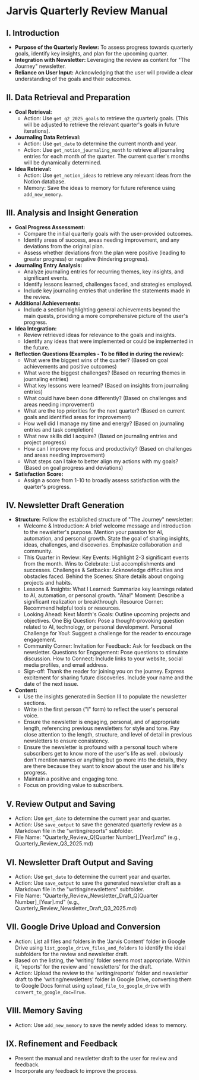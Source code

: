# Jarvis Quarterly Review Manual

## I. Introduction

*   **Purpose of the Quarterly Review:** To assess progress towards quarterly goals, identify key insights, and plan for the upcoming quarter.
*   **Integration with Newsletter:** Leveraging the review as content for "The Journey" newsletter.
*   **Reliance on User Input:** Acknowledging that the user will provide a clear understanding of the goals and their outcomes.

## II. Data Retrieval and Preparation

*   **Goal Retrieval:**
    *   Action: Use `get_q2_2025_goals` to retrieve the quarterly goals. (This will be adjusted to retrieve the relevant quarter's goals in future iterations).
*   **Journaling Data Retrieval:**
    *   Action: Use `get_date` to determine the current month and year.
    *   Action: Use `get_notion_journaling_month` to retrieve all journaling entries for each month of the quarter. The current quarter's months will be dynamically determined.
*   **Idea Retrieval:**
    *   Action: Use `get_notion_ideas` to retrieve any relevant ideas from the Notion database.
    *   Memory: Save the ideas to memory for future reference using `add_new_memory`.

## III. Analysis and Insight Generation

*   **Goal Progress Assessment:**
    *   Compare the initial quarterly goals with the user-provided outcomes.
    *   Identify areas of success, areas needing improvement, and any deviations from the original plan.
    *   Assess whether deviations from the plan were positive (leading to greater progress) or negative (hindering progress).
*   **Journaling Entry Analysis:**
    *   Analyze journaling entries for recurring themes, key insights, and significant events.
    *   Identify lessons learned, challenges faced, and strategies employed.
    *   Include key journaling entries that underline the statements made in the review.
*   **Additional Achievements:**
    *   Include a section highlighting general achievements beyond the main quests, providing a more comprehensive picture of the user's progress.
*   **Idea Integration:**
    *   Review retrieved ideas for relevance to the goals and insights.
    *   Identify any ideas that were implemented or could be implemented in the future.
*   **Reflection Questions (Examples - To be filled in during the review):**
    *   What were the biggest wins of the quarter? (Based on goal achievements and positive outcomes)
    *   What were the biggest challenges? (Based on recurring themes in journaling entries)
    *   What key lessons were learned? (Based on insights from journaling entries)
    *   What could have been done differently? (Based on challenges and areas needing improvement)
    *   What are the top priorities for the next quarter? (Based on current goals and identified areas for improvement)
    *   How well did I manage my time and energy? (Based on journaling entries and task completion)
    *   What new skills did I acquire? (Based on journaling entries and project progress)
    *   How can I improve my focus and productivity? (Based on challenges and areas needing improvement)
    *   What steps can I take to better align my actions with my goals? (Based on goal progress and deviations)
*   **Satisfaction Score:**
    *   Assign a score from 1-10 to broadly assess satisfaction with the quarter's progress.

## IV. Newsletter Draft Generation

*   **Structure:** Follow the established structure of "The Journey" newsletter:
    *   Welcome & Introduction: A brief welcome message and introduction to the newsletter's purpose. Mention your passion for AI, automation, and personal growth. State the goal of sharing insights, ideas, challenges, and discoveries. Emphasize collaboration and community.
    *   This Quarter in Review: Key Events: Highlight 2-3 significant events from the month. Wins to Celebrate: List accomplishments and successes. Challenges & Setbacks: Acknowledge difficulties and obstacles faced. Behind the Scenes: Share details about ongoing projects and habits.
    *   Lessons & Insights: What I Learned: Summarize key learnings related to AI, automation, or personal growth. "Aha!" Moment: Describe a significant realization or breakthrough. Resource Corner: Recommend helpful tools or resources.
    *   Looking Ahead: Next Month's Goals: Outline upcoming projects and objectives. One Big Question: Pose a thought-provoking question related to AI, technology, or personal development. Personal Challenge for You!: Suggest a challenge for the reader to encourage engagement.
    *   Community Corner: Invitation for Feedback: Ask for feedback on the newsletter. Questions for Engagement: Pose questions to stimulate discussion. How to Connect: Include links to your website, social media profiles, and email address.
    *   Sign-off: Thank the reader for joining you on the journey. Express excitement for sharing future discoveries. Include your name and the date of the next issue.
*   **Content:**
    *   Use the insights generated in Section III to populate the newsletter sections.
    *   Write in the first person ("I" form) to reflect the user's personal voice.
    *   Ensure the newsletter is engaging, personal, and of appropriate length, referencing previous newsletters for style and tone. Pay close attention to the length, structure, and level of detail in previous newsletters to ensure consistency.
    *   Ensure the newsletter is profound with a personal touch where subscribers get to know more of the user's life as well. obviously don't mention names or anything but go more into the details, they are there because they want to know about the user and his life's progress.
    *   Maintain a positive and engaging tone.
    *   Focus on providing value to subscribers.

## V. Review Output and Saving

*   Action: Use `get_date` to determine the current year and quarter.
*   Action: Use `save_output` to save the generated quarterly review as a Markdown file in the "writing/reports" subfolder.
*   File Name: "Quarterly\_Review\_Q[Quarter Number]\_[Year].md" (e.g., Quarterly\_Review\_Q3\_2025.md)

## VI. Newsletter Draft Output and Saving

*   Action: Use `get_date` to determine the current year and quarter.
*   Action: Use `save_output` to save the generated newsletter draft as a Markdown file in the "writing/newsletters" subfolder.
*   File Name: "Quarterly\_Review\_Newsletter\_Draft\_Q[Quarter Number]\_[Year].md" (e.g., Quarterly\_Review\_Newsletter\_Draft\_Q3\_2025.md)

## VII. Google Drive Upload and Conversion

*   Action: List all files and folders in the 'Jarvis Content' folder in Google Drive using `list_google_drive_files_and_folders` to identify the ideal subfolders for the review and newsletter draft.
*   Based on the listing, the 'writing' folder seems most appropriate. Within it, 'reports' for the review and 'newsletters' for the draft.
*   Action: Upload the review to the 'writing/reports' folder and newsletter draft to the 'writing/newsletters' folder in Google Drive, converting them to Google Docs format using `upload_file_to_google_drive` with `convert_to_google_doc=True`.

## VIII. Memory Saving

*   Action: Use `add_new_memory` to save the newly added ideas to memory.

## IX. Refinement and Feedback

*   Present the manual and newsletter draft to the user for review and feedback.
*   Incorporate any feedback to improve the process.
